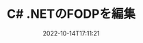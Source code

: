 ---
############################# Static ############################
layout: "auto-gen-editor"
date: 2022-10-14T17:11:21
draft: false
otherformats: doc docx docm dotx xls xlsx xlsm ppt pptx pptm mobi epub html mhtml txt xml csv pdf xps msg

############################# Head ############################
head_title: "FODP エディタ — C# .NET の FODP を編集"
head_description: "数行のコードを使用して C# .NET の FODP を編集するには? GroupDocs ドキュメント処理 API を使用して、30 以上のファイル形式を編集、更新、保存します。"

############################# Header ############################
title: "C# .NETのFODPを編集"
description: "Microsoft や Open Office などのソフトウェアを使用せずに、サーバー側の GroupDocs.Editor for C# .NET API を使用した効果的で堅牢な FODP 編集。"
bg_image: "https://cms.admin.containerize.com/templates/aspose/App_Themes/V3/images/bg/header1.png"
bg_overlay: false
button:
    enable: true
    icon: "fas fa-arrow-down"
    label: "無料トライアルをダウンロード"
    link: "https://downloads.groupdocs.com/editor/net"

############################# SubMenu ############################
submenu:
    enable: true

    left:
        img_alt: "GroupDocs.Editor for .NET"
        image: "https://cms.admin.containerize.com/templates/groupdocs/images/product-logos/90x90-noborder/groupdocs-editor-net.png"
        product: "GroupDocs.Editor"
        platform: ".NET"

    middle:
        button:

            # button loop
            - link: "https://apireference.groupdocs.com/editor/net"
              text: "API リファレンス"

            # button loop
            - link: "https://github.com/groupdocs-editor"
              text: "コード例"

            # button loop
            - link: "https://products.groupdocs.app/editor/family"
              text: "ライブデモ"

            # button loop
            - link: "https://purchase.groupdocs.com/pricing/editor/net"
              text: "料金"

    right:
        link_download: "https://downloads.groupdocs.com/editor"
        link_learn: "https://docs.groupdocs.com/editor/net"
        link_buy: "https://purchase.groupdocs.com"

############################# About ############################
about:
    enable: true
    title: "GroupDocs.Editor for .NET API について"
    content: |
        [GroupDocs.Editor for .NET](/ja/editor/net/) API は、Microsoft Word、Excel、PowerPoint、Open Office ドキュメントおよびプレゼンテーションを編集するための正しい選択です。 GroupDocs.Editor は、高いパフォーマンスが要求されるサーバー サイドおよびバックエンド システムに適したスタンドアロン API です。 Microsoft や Open Office などのソフトウェアには依存しません。

############################# Steps ############################
steps:
    enable: true
    title_left: "C# で FODP を編集する手順"
    content_left: |
        [GroupDocs.Editor for .NET](/ja/editor/net/) は、開発者が数行のコードを使用して FODP ファイルを編集する簡単で直接的な方法を提供します。
        * 必須のファイル パスまたはバイト ストリームとオプションの「PresentationLoadOptions」クラスを使用して「Editor」クラスのインスタンスを作成し、FODP ファイルをロードします。
        * FODP ファイル形式の `PresentationEditOptions` クラス インスタンスを作成して設定します
        * `Editor.Edit()` メソッドを呼び出して、WYSIWYG エディタで簡単に編集できる HTML 形式の FODP ドキュメントを取得します。
        * `Editor.Save()` メソッドを呼び出し、`PresentationSaveOptions` クラスを使用して編集済みの FODP ファイルを保存します

        
    title_right: "システム要求"
    content_right: |
        GroupDocs.Editor for .NET API を使用した基本的なドキュメント編集は、いくつかの簡単な手順を実装することで実行できます。当社の API は、すべての主要なプラットフォームとオペレーティング システムでサポートされています。以下のコードを実行する前に、システムに次の前提条件がインストールされていることを確認してください。

        * オペレーティング システム: Microsoft Windows、Linux、MacOS
        * 開発環境: Microsoft Visual Studio, Xamarin, MonoDevelop
        * フレームワーク: .NET Framework, .NET Standard, .NET Core, Mono
        * [NuGet](https://www.nuget.org/packages/groupdocs.editor) からダウンロードした GroupDocs.Editor for .NET の最新バージョンを取得します
        
    code: |        
        ```csharp
        // Load the FODP file into Editor with the optional PresentationLoadOptions
        Editor editor = new Editor("source.fodp", delegate { return new PresentationLoadOptions(); });

        // Create and adjust the edit options
        PresentationEditOptions editOptions = new PresentationEditOptions();
        editOptions.SlideNumber = 1;//select a slide to edit

        // Open input FODP document for edit — obtain an intermediate document, that can be edited
        EditableDocument beforeEdit = editor.Edit(editOptions);

        // Grab FODP document content and associated resources from editable document
        string content = beforeEdit.GetEmbeddedHtml();

        // Send the content to WYSIWYG-editor, edit it there, and send edited content back to the server-side
        // This step simulates a such operation
        string updatedContent = content.Replace("Title", "Edited Title");

        // Grab edited content and resources from WYSIWYG-editor and create a new EditableDocument instance from it
        EditableDocument afterEdit = EditableDocument.FromMarkup(updatedContent, null);

        // Create a save options and select a desired output format
        PresentationSaveOptions saveOptions = new PresentationSaveOptions(Formats.PresentationFormats.Fodp);

        // Save edited FODP document to the file
        editor.Save(afterEdit, "edited.fodp", saveOptions);
        ```
        
############################# Demos ############################
demos:
    enable: true
    title: "FODPエディターのライブデモ"
    content: |
        [GroupDocs.Editor Live Demos](https://products.groupdocs.app/editor/family) Web サイトにアクセスして、今すぐ FODP を編集してください。
        ライブデモには次の利点があります
        
############################# More Formats ############################
more_formats:
    enable: true
    title: "その他のサポートされているエディター"
    content: |
        他のファイル形式を編集することもできます。以下の完全なリストをご覧ください。


############################# Back to top ###############################
back_to_top:
    enable: true
---